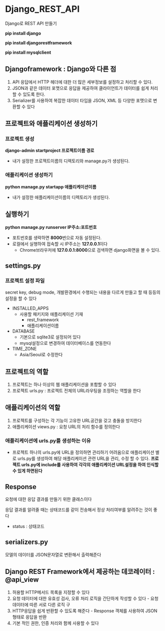 # Django_REST_API
Django로 REST API 만들기


**pip install django**


**pip install djangorestframework**


**pip install mysqlclient**

## Djangoframework : Django와 다른 점
1. API 응답에서 HTTP 헤더에 대한 더 많은 세부정보를 설정하고 처리할 수 있다.
2. JSON과 같은 데이터 포맷으로 응답을 제공하여 클라이언트가 데이터를 쉽게 처리할 수 있도록 한다.
3. Serializer를 사용하여 복잡한 데이터 타입을 JSON, XML 등 다양한 포맷으로 변환할 수 있다

## 프로젝트와 애플리케이션 생성하기
### 프로젝트 생성
**django-admin startproject 프로젝트이름 경로**
+ 내가 설정한 프로젝트이름의 디렉토리와 manage.py가 생성된다.
### 애플리케이션 생성하기
**python manage.py startapp 애플리케이션이름**
+ 내가 설정한 애플리케이션이름의 디렉토리가 생성된다.

## 실행하기
**python manage.py runserver IP주소:포트번호**
+ 포트번호를 생략하면 **8000**번으로 자동 설정된다.
+ 로컬에서 실행하여 접속할 시 IP주소는 **127.0.0.1**이다 
  + Chrome브라우저에 **127.0.0.1:8000**으로 검색하면 django화면을 볼 수 있다.

## settings.py
### 프로젝트 설정 파일
secret key, debug mode, 개발환경에서 수행되는 내용을 다르게 만들고 할 때 등등의 설정을 할 수 있다
+ INSTALLED_APPS
  + 사용할 패키지와 애플리케이션 기재
    + rest_framework
    + 애플리케이션이름 
+ DATABASE
  + 기본으로 sqlite3로 설정되어 있다
  + mysql설정으로 변경하여 데이터베이스를 연동한다
+ TIME_ZONE
  + Asia/Seoul로 수정한다

## 프로젝트의 역할
1. 프로젝트는 하나 이상의 웹 애플리케이션을 포함할 수 있다
2. 프로젝트 urls.py : 프로젝트 전체의 URL라우팅을 조정하는 역할을 한다
## 애플리케이션의 역할
1. 프로젝트를 구성하는 각 기능이 고유한 URL공간을 갖고 충돌을 방지한다
2. 애플리케이션 views.py : 요청 URL의 처리 함수를 정의한다
### 애플리케이션에 urls.py를 생성하는 이유
+ 프로젝트 하나의 urls.py에 URL을 정의하면 관리하기 어려움으로 애플리케이션 별로 urls.py를 생성하여 해당 애플리케이션 관련 URL을 관리, 수정 할 수 있다.
**프로젝트 urls.py에 include를 사용하여 각각의 애플리케이션 URL설정을 하여 인식할 수 있게 하면된다**

## Response
요청에 대한 응답 결과를 만들기 위한 클래스이다

응답 결과를 알려줄 때는 상태코드를 같이 전송해서 정상 처리여부를 알려주는 것이 좋다
+ status : 상태코드

## serializers.py
모델의 데이터를 JSON문자열로 변환해서 출력해준다

## Django REST Framework에서 제공하는 데코레이터 : @api_view
1. 허용할 HTTP메서드 목록을 지정할 수 있다
2. 요청 데이터에 대한 유효성 검사, 오류 처리 로직을 간단하게 작성할 수 있다 - 요청 데이터에 따른 서로 다른 로직 구
3. HTTP응답을 쉽게 반환할 수 있도록 해준다 - Response 객체를 사용하여 JSON형태로 응답을 반환
4. 기본 적인 권한, 인증 처리와 함께 사용할 수 있다



  

